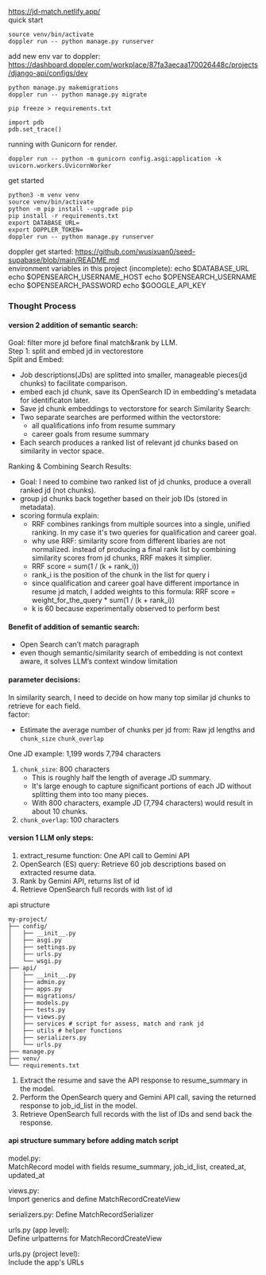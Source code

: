 https://jd-match.netlify.app/  
quick start
```
source venv/bin/activate
doppler run -- python manage.py runserver
```  
add new env var to doppler: https://dashboard.doppler.com/workplace/87fa3aecaa170026448c/projects/django-api/configs/dev  
```
python manage.py makemigrations
doppler run -- python manage.py migrate
```
```
pip freeze > requirements.txt
```
```
import pdb
pdb.set_trace()
```
running with Gunicorn for render.
```
doppler run -- python -m gunicorn config.asgi:application -k uvicorn.workers.UvicornWorker
```
get started
```
python3 -m venv venv
source venv/bin/activate
python -m pip install --upgrade pip
pip install -r requirements.txt
export DATABASE_URL=
export DOPPLER_TOKEN=
doppler run -- python manage.py runserver
``` 
doppler get started: https://github.com/wusixuan0/seed-supabase/blob/main/README.md  
environment variables in this project (incomplete):
echo $DATABASE_URL
echo $OPENSEARCH_USERNAME_HOST 
echo $OPENSEARCH_USERNAME 
echo $OPENSEARCH_PASSWORD 
echo $GOOGLE_API_KEY  
### Thought Process  
#### version 2 addition of semantic search:  
Goal: filter more jd before final match&rank by LLM.  
Step 1: split and embed jd in vectorestore  
Split and Embed:  
- Job descriptions(JDs) are splitted into smaller, manageable pieces(jd chunks) to facilitate comparison.
- embed each jd chunk, save its OpenSearch ID in embedding's metadata for identificaton later.
- Save jd chunk embeddings to vectorstore for search
Similarity Search:  
- Two separate searches are performed within the vectorstore:
  - all qualifications info from resume summary
  - career goals from resume summary
- Each search produces a ranked list of relevant jd chunks based on similarity in vector space.

Ranking & Combining Search Results:
- Goal: I need to combine two ranked list of jd chunks, produce a overall ranked jd (not chunks).
- group jd chunks back together based on their job IDs (stored in metadata).
- scoring formula explain:
  - RRF combines rankings from multiple sources into a single, unified ranking. In my case it's two queries for qualification and career goal.
  - why use RRF: similarity score from different libaries are not normalized. instead of producing a final rank list by combining similarity scores from jd chunks, RRF makes it simplier.
  - RRF score = sum(1 / (k + rank_i))  
  - rank_i is the position of the chunk in the list for query i
  - since qualification and career goal have different importance in resume jd match, I added weights to this formula: RRF score = weight_for_the_query * sum(1 / (k + rank_i)) 
  - k is 60 because experimentally observed to perform best


#### Benefit of addition of semantic search:  
- Open Search can’t match paragraph
- even though semantic/similarity search of embedding is not context aware, it solves LLM’s context window limitation  

#### parameter decisions:  
In similarity search, I need to decide on how many top similar jd chunks to retrieve for each field.  
factor:  
- Estimate the average number of chunks per jd from: Raw jd lengths and `chunk_size` `chunk_overlap`

One JD example: 1,199 words 7,794 characters
1. `chunk_size`: 800 characters
    - This is roughly half the length of average JD summary.
    - It's large enough to capture significant portions of each JD without splitting them into too many pieces.
    - With 800 characters, example JD (7,794 characters) would result in about 10 chunks.
2. `chunk_overlap`: 100 characters

#### version 1 LLM only steps:  
1. extract_resume function: One API call to Gemini API
2. OpenSearch (ES) query: Retrieve 60 job descriptions based on extracted resume data.
3. Rank by Gemini API, returns list of id
4. Retrieve OpenSearch full records with list of id

api structure   
```
my-project/
├── config/
│   ├── __init__.py
│   ├── asgi.py
│   ├── settings.py
│   ├── urls.py
│   └── wsgi.py
├── api/
│   ├── __init__.py
│   ├── admin.py
│   ├── apps.py
│   ├── migrations/
│   ├── models.py
│   ├── tests.py
│   ├── views.py
│   ├── services # script for assess, match and rank jd
│   ├── utils # helper functions
│   ├── serializers.py  
│   └── urls.py      
├── manage.py
├── venv/
└── requirements.txt
```  
1. Extract the resume and save the API response to resume_summary in the model.
2. Perform the OpenSearch query and Gemini API call, saving the returned response to job_id_list in the model.
3. Retrieve OpenSearch full records with the list of IDs and send back the response.

#### api structure summary before adding match script  
model.py:    
MatchRecord model with fields resume_summary, job_id_list, created_at, updated_at

views.py:  
Import generics and define MatchRecordCreateView

serializers.py:
Define MatchRecordSerializer

urls.py (app level):  
Define urlpatterns for MatchRecordCreateView

urls.py (project level):  
Include the app's URLs